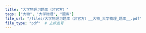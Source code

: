 ```yaml
---
title: "大学物理习题库（非官方）"
tags: ["大物", "大学物理", "题库"]
file_url: "/files/大学物理习题库（非官方）__大物_大学物理_题库__.pdf"
file_type: "pdf"  # 去掉点号
---
```




<!-- 文件类型: .pdf -->
<!-- 文件图标: 📄 -->
